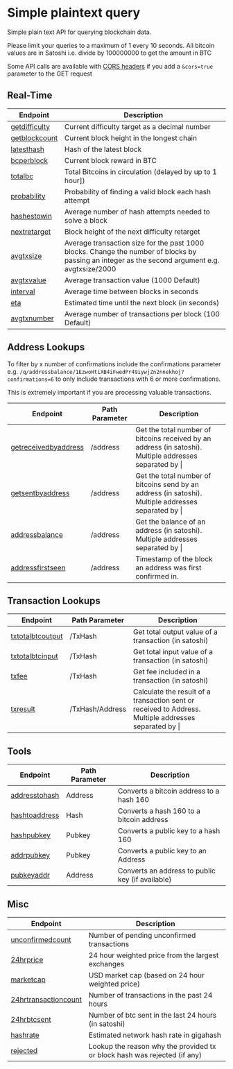 # Simple plaintext query

Simple plain text API for querying blockchain data.

Please limit your queries to a maximum of 1 every 10 seconds. All bitcoin values are in Satoshi i.e. divide by 100000000 to get the amount in BTC

<aside class="notice">
Some API calls are available with <a href="https://developer.mozilla.org/en-US/docs/Web/HTTP/CORS">CORS headers</a> if you add a <code>&cors=true</code> parameter to the GET request
</aside>

## Real-Time

Endpoint | Description
-------- | -----------
[getdifficulty](https://blockchain.info/q/getdifficulty) | Current difficulty target as a decimal number
[getblockcount](https://blockchain.info/q/getblockcount) | Current block height in the longest chain
[latesthash](https://blockchain.info/q/latesthash) | Hash of the latest block
[bcperblock](https://blockchain.info/q/bcperblock) | Current block reward in BTC
[totalbc](https://blockchain.info/q/totalbc) | Total Bitcoins in circulation (delayed by up to 1 hour])
[probability](https://blockchain.info/q/probability) | Probability of finding a valid block each hash attempt
[hashestowin](https://blockchain.info/q/hashestowin) | Average number of hash attempts needed to solve a block
[nextretarget](https://blockchain.info/q/nextretarget) | Block height of the next difficulty retarget
[avgtxsize](https://blockchain.info/q/avgtxsize) | Average transaction size for the past 1000 blocks. Change the number of blocks by passing an integer as the second argument e.g. avgtxsize/2000
[avgtxvalue](https://blockchain.info/q/avgtxvalue) | Average transaction value (1000 Default)
[interval](https://blockchain.info/q/interval) | Average time between blocks in seconds
[eta](https://blockchain.info/q/eta) | Estimated time until the next block (in seconds)
[avgtxnumber](https://blockchain.info/q/avgtxnumber) | Average number of transactions per block (100 Default)

## Address Lookups

To filter by x number of confirmations include the confirmations parameter e.g. `/q/addressbalance/1EzwoHtiXB4iFwedPr49iywjZn2nnekhoj?confirmations=6` to only include transactions with 6 or more confirmations.

<aside class="warning">
This is extremely important if you are processing valuable transactions.
</aside>

Endpoint | Path Parameter | Description
-------- | -------------- | -----------
[getreceivedbyaddress](https://blockchain.info/q/getreceivedbyaddress) | /address | Get the total number of bitcoins received by an address (in satoshi). Multiple addresses separated by &#124;
[getsentbyaddress](https://blockchain.info/q/getsentbyaddress) | /address | Get the total number of bitcoins send by an address (in satoshi). Multiple addresses separated by &#124;
[addressbalance](https://blockchain.info/q/addressbalance) | /address | Get the balance of an address (in satoshi). Multiple addresses separated by &#124;
[addressfirstseen](https://blockchain.info/q/addressfirstseen) | /address | Timestamp of the block an address was first confirmed in.

## Transaction Lookups

Endpoint | Path Parameter | Description
-------- | -------------- | -----------
[txtotalbtcoutput](https://blockchain.info/q/txtotalbtcoutput) | /TxHash | Get total output value of a transaction (in satoshi)
[txtotalbtcinput](https://blockchain.info/q/txtotalbtcinput) | /TxHash | Get total input value of a transaction (in satoshi)
[txfee](https://blockchain.info/q/txfee) | /TxHash | Get fee included in a transaction (in satoshi)
[txresult](https://blockchain.info/q/txresult) | /TxHash/Address | Calculate the result of a transaction sent or received to Address. Multiple addresses separated by &#124;

## Tools

Endpoint | Path Parameter | Description
-------- | -------------- | -----------
[addresstohash](https://blockchain.info/q/addresstohash) | Address | Converts a bitcoin address to a hash 160
[hashtoaddress](https://blockchain.info/q/hashtoaddress) | Hash | Converts a hash 160 to a bitcoin address
[hashpubkey](https://blockchain.info/q/hashpubkey) | Pubkey | Converts a public key to a hash 160
[addrpubkey](https://blockchain.info/q/addrpubkey) | Pubkey | Converts a public key to an Address
[pubkeyaddr](https://blockchain.info/q/pubkeyaddr) | Address | Converts an address to public key (if available)

## Misc

Endpoint | Description
-------- | -----------
[unconfirmedcount](https://blockchain.info/q/unconfirmedcount) | Number of pending unconfirmed transactions
[24hrprice](https://blockchain.info/q/24hrprice) | 24 hour weighted price from the largest exchanges
[marketcap](https://blockchain.info/q/marketcap) | USD market cap (based on 24 hour weighted price)
[24hrtransactioncount](https://blockchain.info/q/24hrtransactioncount) | Number of transactions in the past 24 hours
[24hrbtcsent](https://blockchain.info/q/24hrbtcsent) | Number of btc sent in the last 24 hours (in satoshi)
[hashrate](https://blockchain.info/q/hashrate) | Estimated network hash rate in gigahash
[rejected](https://blockchain.info/q/rejected) | Lookup the reason why the provided tx or block hash was rejected (if any)


